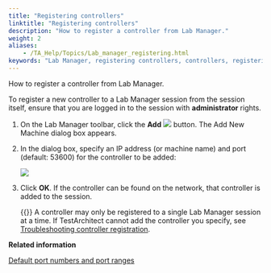 ```yaml
--- 
title: "Registering controllers"
linktitle: "Registering controllers"
description: "How to register a controller from Lab Manager."
weight: 2
aliases: 
    - /TA_Help/Topics/Lab_manager_registering.html
keywords: "Lab Manager, registering controllers, controllers, registering, Lab Manager"
---
```


How to register a controller from Lab Manager.

To register a new controller to a Lab Manager session from the session itself, ensure that you are logged in to the session with **administrator** rights.

1.  On the Lab Manager toolbar, click the **Add** ![](/images/TA_Help/Images/LabManager_add_controller_btn.png) button. The Add New Machine dialog box appears.
2.  In the dialog box, specify an IP address \(or machine name\) and port \(default: 53600\) for the controller to be added:

    ![](/images/TA_Help/Images/ug_labmanager09.png)

3.  Click **OK**. If the controller can be found on the network, that controller is added to the session.

    {{<note>}} A controller may only be registered to a single Lab Manager session at a time. If TestArchitect cannot add the controller you specify, see [Troubleshooting controller registration](/TA_Help/Topics/Lab_manager_troubleshoot_controller_registration.html).





**Related information**  


[Default port numbers and port ranges](/TA_Administration/Topics/adm_port_number_port_ranges.html)

